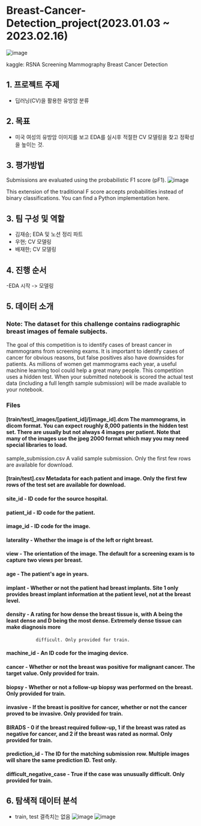 # Breast-Cancer-Detection_project(2023.01.03 ~ 2023.02.16)

![image](https://user-images.githubusercontent.com/114135983/229929820-8f6fdc6c-edbc-4f3a-bb9f-c6d8b958ee8e.png)

kaggle: RSNA Screening Mammography Breast Cancer Detection

## 1. 프로젝트 주제
  - 딥러닝(CV)을 활용한 유방암 분류 

## 2. 목표
  - 미국 여성의 유방암 이미지를 보고 EDA를 실시후 적절한 CV 모델링을 찾고 정확성을 높이는 것.
  
## 3. 평가방법
Submissions are evaluated using the probabilistic F1 score (pF1).
![image](https://user-images.githubusercontent.com/114135983/229932707-205075e8-25df-4559-9f03-8a5edc04206c.png)

This extension of the traditional F score accepts probabilities instead of binary classifications. 
You can find a Python implementation here.


## 3. 팀 구성 및 역할
  - 김재승; EDA 및 노션 정리 파트
  - 우현;   CV 모델링
  - 배재한;  CV 모델링 

## 4. 진행 순서
  -EDA 시작 -> 모델링

## 5. 데이터 소개

### Note: The dataset for this challenge contains radiographic breast images of female subjects.
The goal of this competition is to identify cases of breast cancer in mammograms from screening exams. It is important to identify cases of cancer for obvious reasons, but false positives also have downsides for patients. As millions of women get mammograms each year, a useful machine learning tool could help a great many people.
This competition uses a hidden test. When your submitted notebook is scored the actual test data (including a full length sample submission) will be made available to your notebook.

### Files
#### [train/test]_images/[patient_id]/[image_id].dcm The mammograms, in dicom format. You can expect roughly 8,000 patients in the hidden test set. There are usually but not always 4 images per patient. Note that many of the images use the jpeg 2000 format which may you may need special libraries to load.
sample_submission.csv A valid sample submission. Only the first few rows are available for download.
#### [train/test].csv Metadata for each patient and image. Only the first few rows of the test set are available for download.

#### site_id - ID code for the source hospital.

#### patient_id - ID code for the patient.

#### image_id - ID code for the image.

#### laterality - Whether the image is of the left or right breast.

#### view - The orientation of the image. The default for a screening exam is to capture two views per breast.

#### age - The patient's age in years.

#### implant - Whether or not the patient had breast implants. Site 1 only provides breast implant information at the patient level, not at the breast level.

#### density - A rating for how dense the breast tissue is, with A being the least dense and D being the most dense. Extremely dense tissue can make diagnosis more 
               difficult. Only provided for train.

#### machine_id - An ID code for the imaging device.

#### cancer - Whether or not the breast was positive for malignant cancer. The target value. Only provided for train.

#### biopsy - Whether or not a follow-up biopsy was performed on the breast. Only provided for train.

#### invasive - If the breast is positive for cancer, whether or not the cancer proved to be invasive. Only provided for train.

#### BIRADS - 0 if the breast required follow-up, 1 if the breast was rated as negative for cancer, and 2 if the breast was rated as normal. Only provided for train.

#### prediction_id - The ID for the matching submission row. Multiple images will share the same prediction ID. Test only.

#### difficult_negative_case - True if the case was unusually difficult. Only provided for train.


## 6. 탐색적 데이터 분석

- train, test 결측치는 없음 
![image](https://user-images.githubusercontent.com/114135983/229939564-f1e0ca5d-37de-48e1-b26c-7c4897c3ab85.png) 
![image](https://user-images.githubusercontent.com/114135983/229939595-5aef6331-a9d2-46ae-b012-a46e781feeca.png)






